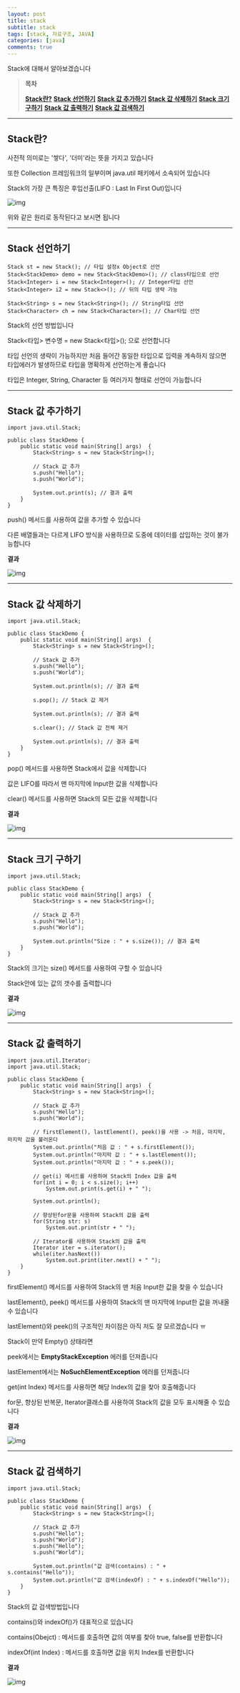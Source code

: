 ```yaml
---
layout: post
title: stack
subtitle: stack
tags: [stack, 자료구조, JAVA]
categories: [java]
comments: true
---
```

Stack에 대해서 알아보겠습니다

> **목차**
>
> **[Stack란?](#text1)**
> **[Stack 선언하기](#text2)**
> **[Stack 값 추가하기](#text3)**
> **[Stack 값 삭제하기](#text4)**
> **[Stack 크기 구하기](#text5)**
> **[Stack 값 출력하기](#text6)**
> **[Stack 값 검색하기](#text7)**

 

------



## **Stack란?**

사전적 의미로는 '쌓다', '더미'라는 뜻을 가지고 있습니다

또한 Collection 프레임워크의 일부이며 java.util 패키에서 소속되어 있습니다

Stack의 가장 큰 특징은 후입선출(LIFO : Last In First Out)입니다



![img](https://blog.kakaocdn.net/dn/bn1hrn/btq5orNbcHz/B0kPySPDsaSj6b4tfQOkck/img.png)



위와 같은 원리로 동작된다고 보시면 됩니다

 

------



## **Stack 선언하기**

```
Stack st = new Stack(); // 타입 설정x Object로 선언
Stack<StackDemo> demo = new Stack<StackDemo>(); // class타입으로 선언
Stack<Integer> i = new Stack<Integer>(); // Integer타입 선언
Stack<Integer> i2 = new Stack<>(); // 뒤의 타입 생략 가능
		
Stack<String> s = new Stack<String>(); // String타입 선언
Stack<Character> ch = new Stack<Character>(); // Char타입 선언
```

Stack의 선언 방법입니다

Stack<타입> 변수명 = new Stack<타입>(); 으로 선언합니다

타입 선언의 생략이 가능하지만 처음 들어간 동일한 타입으로 입력을 계속하지 않으면 타입에러가 발생하므로 타입을 명확하게 선언하는게 좋습니다

타입은 Integer, String, Character 등 여러가지 형태로 선언이 가능합니다

 

------



## **Stack 값 추가하기**

```
import java.util.Stack;

public class StackDemo {
	public static void main(String[] args)  {
		Stack<String> s = new Stack<String>();
		
		// Stack 값 추가
		s.push("Hello");
		s.push("World");
		
		System.out.print(s); // 결과 출력
	}
}
```

push() 메서드를 사용하여 값을 추가할 수 있습니다

다른 배열들과는 다르게 LIFO 방식을 사용하므로 도중에 데이터를 삽입하는 것이 불가능합니다

 

**결과**



![img](https://blog.kakaocdn.net/dn/WaA3Y/btq5tiuqhw6/TeRvjbW9y8ihAE9qqVDs70/img.png)



 

------



## **Stack 값 삭제하기**

```
import java.util.Stack;

public class StackDemo {
	public static void main(String[] args)  {
		Stack<String> s = new Stack<String>();
		
		// Stack 값 추가
		s.push("Hello");
		s.push("World");
		
		System.out.println(s); // 결과 출력
		
		s.pop(); // Stack 값 제거

		System.out.println(s); // 결과 출력
		
		s.clear(); // Stack 값 전체 제거

		System.out.println(s); // 결과 출력
	}
}
```

pop() 메서드를 사용하면 Stack에서 값을 삭제합니다

값은 LIFO를 따라서 맨 마지막에 Input한 값을 삭제합니다

clear() 메서드를 사용하면 Stack의 모든 값을 삭제합니다

 

**결과**



![img](https://blog.kakaocdn.net/dn/0jVYK/btq5sR5iHkO/RmXX3CpBMXDwjgWbvT7xKK/img.png)



 

------



 

 

## **Stack 크기 구하기**

```
import java.util.Stack;

public class StackDemo {
	public static void main(String[] args)  {
		Stack<String> s = new Stack<String>();
		
		// Stack 값 추가
		s.push("Hello");
		s.push("World");
		
		System.out.println("Size : " + s.size()); // 결과 출력
	}
}
```

Stack의 크기는 size() 메서드를 사용하여 구할 수 있습니다

Stack안에 있는 값의 갯수를 출력합니다

 

**결과**



![img](https://blog.kakaocdn.net/dn/crAEqq/btq5sU14mRQ/UCDowfgI0CG6LpdiG6Pws0/img.png)



 

------



## **Stack 값 출력하기**

```
import java.util.Iterator;
import java.util.Stack;

public class StackDemo {
	public static void main(String[] args)  {
		Stack<String> s = new Stack<String>();
		
		// Stack 값 추가
		s.push("Hello");
		s.push("World");
		
		// firstElement(), lastElement(), peek()을 사용 -> 처음, 마지막, 마지막 값을 불러온다
		System.out.println("처음 값 : " + s.firstElement());
		System.out.println("마지막 값 : " + s.lastElement());
		System.out.println("마지막 값 : " + s.peek());
		
		// get(i) 메서드를 사용하여 Stack의 Index 값을 출력
		for(int i = 0; i < s.size(); i++)
			System.out.print(s.get(i) + " ");
		
		System.out.println();
		
		// 향상된for문을 사용하여 Stack의 값을 출력
		for(String str: s)
			System.out.print(str + " ");
		
		// Iterator를 사용하여 Stack의 값을 출력 
		Iterator iter = s.iterator();
		while(iter.hasNext())
			System.out.print(iter.next() + " ");
	}
}
```

firstElement() 메서드를 사용하여 Stack의 맨 처음 Input한 값을 찾을 수 있습니다

lastElement(), peek() 메서드를 사용하여 Stack의 맨 마지막에 Input한 값을 꺼내올 수 있습니다

lastElement()와 peek()의 구조적인 차이점은 아직 저도 잘 모르겠습니다 ㅠ

Stack이 만약 Empty() 상태라면

peek에서는 **EmptyStackException** 에러를 던져줍니다 

lastElement에서는 **NoSuchElementException** 에러를 던져줍니다

 

get(int Index) 메서드를 사용하면 해당 Index의 값을 찾아 호출해줍니다

for문, 향상된 반복문, Iterator클래스를 사용하여 Stack의 값을 모두 표시해줄 수 있습니다

 

**결과**



![img](https://blog.kakaocdn.net/dn/cHJ8W6/btq5or7UJIA/KcwxTmtoLXa7GKkUeeW2rK/img.png)



 

------



## **Stack 값 검색하기**

```
import java.util.Stack;

public class StackDemo {
	public static void main(String[] args)  {
		Stack<String> s = new Stack<String>();
		
		// Stack 값 추가
		s.push("Hello");
		s.push("World");
		s.push("Hello");
		s.push("World");
		
		System.out.println("값 검색(contains) : " + s.contains("Hello"));
		System.out.println("값 검색(indexOf) : " + s.indexOf("Hello"));
	}
}
```

Stack의 값 검색방법입니다

contains()와 indexOf()가 대표적으로 있습니다

contains(Obejct) : 메서드를 호출하면 값의 여부를 찾아 true, false를 반환합니다

indexOf(int Index) : 메서드를 호출하면 값을 위치 Index를 반환합니다

 

**결과**



![img](https://blog.kakaocdn.net/dn/EYVE0/btq5s5h29SM/XKGWXPK5NnuS3mkCYprup0/img.png)

